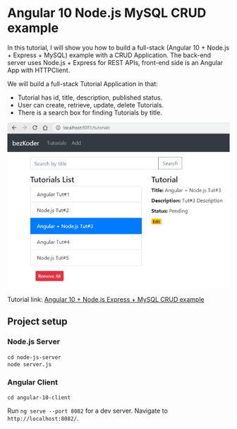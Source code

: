 # Angular 10 Node.js MySQL CRUD example

In this tutorial, I will show you how to build a full-stack (Angular 10 + Node.js + Express + MySQL) example with a CRUD Application. The back-end server uses Node.js + Express for REST APIs, front-end side is an Angular App with HTTPClient.

We will build a full-stack Tutorial Application in that:
- Tutorial has id, title, description, published status.
- User can create, retrieve, update, delete Tutorials.
- There is a search box for finding Tutorials by title.

![angular-10-node-js-mysql-crud-example](angular-10-node-js-mysql-crud-example.png)

Tutorial link: [Angular 10 + Node.js Express + MySQL CRUD example](https://bezkoder.com/angular-10-node-js-express-mysql/)


## Project setup

### Node.js Server
```
cd node-js-server
node server.js
```

### Angular Client
```
cd angular-10-client
```
Run `ng serve --port 8082` for a dev server. Navigate to `http://localhost:8082/`.
